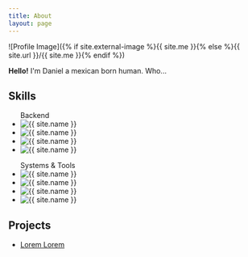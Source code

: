 ```yaml
---
title: About
layout: page
---
```

![Profile Image]({% if site.external-image %}{{ site.me }}{% else %}{{ site.url }}/{{ site.me }}{% endif %})

<p>
<strong>Hello!</strong> I'm Daniel a mexican born human. Who...
</p>

<h2>Skills</h2>

<ul class="skill-list">
    Backend
	<li>
	 <img class="skills-image" alt="{{ site.name }}" src="{% if site.external-image %}{{ site.skills.backend.laravel }}{% else %}{{ site.url }}/{{ site.skills.backend.laravel }}{% endif %}" />
	</li>
	<li>
	 <img class="skills-image" alt="{{ site.name }}" src="{% if site.external-image %}{{ site.skills.backend.node }}{% else %}{{ site.url }}/{{ site.skills.backend.node }}{% endif %}" />
	</li>
	<li>
	 <img class="skills-image" alt="{{ site.name }}" src="{% if site.external-image %}{{ site.skills.backend.spring }}{% else %}{{ site.url }}/{{ site.skills.backend.spring }}{% endif %}" />
	</li>
	<li>
	 <img class="skills-image" alt="{{ site.name }}" src="{% if site.external-image %}{{ site.skills.backend.rails }}{% else %}{{ site.url }}/{{ site.skills.backend.rails }}{% endif %}" />
	</li>
</ul>

<ul class="skill-list">
    Systems & Tools
	<li>
	 <img class="skills-image" alt="{{ site.name }}" src="{% if site.external-image %}{{ site.skills.tools.git }}{% else %}{{ site.url }}/{{ site.skills.tools.git }}{% endif %}" />
	</li>
	<li>
	 <img class="skills-image" alt="{{ site.name }}" src="{% if site.external-image %}{{ site.skills.tools.docker }}{% else %}{{ site.url }}/{{ site.skills.tools.docker }}{% endif %}" />
	</li>
	<li>
	 <img class="skills-image" alt="{{ site.name }}" src="{% if site.external-image %}{{ site.skills.tools.linux }}{% else %}{{ site.url }}/{{ site.skills.tools.linux }}{% endif %}" />
	</li>
	<li>
	 <img class="skills-image" alt="{{ site.name }}" src="{% if site.external-image %}{{ site.skills.tools.cisco }}{% else %}{{ site.url }}/{{ site.skills.tools.cisco }}{% endif %}" />
	</li>
</ul>
<h2>Projects</h2>

<ul>
	<li><a href="https://github.com/">Lorem Lorem</a></li>
</ul>
